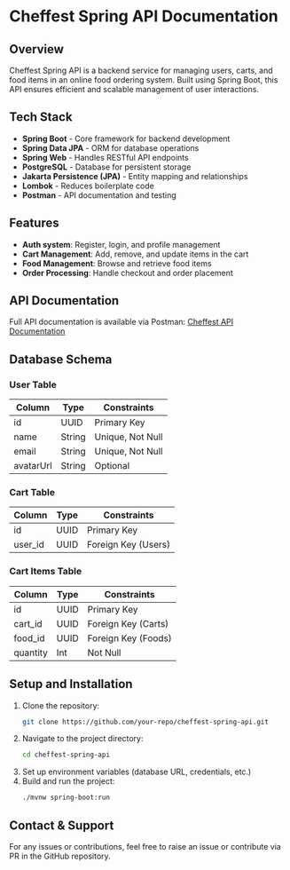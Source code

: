# Cheffest Spring API Documentation

## Overview
Cheffest Spring API is a backend service for managing users, carts, and food items in an online food ordering system. Built using Spring Boot, this API ensures efficient and scalable management of user interactions.

## Tech Stack
- **Spring Boot** - Core framework for backend development
- **Spring Data JPA** - ORM for database operations
- **Spring Web** - Handles RESTful API endpoints
- **PostgreSQL** - Database for persistent storage
- **Jakarta Persistence (JPA)** - Entity mapping and relationships
- **Lombok** - Reduces boilerplate code
- **Postman** - API documentation and testing

## Features
- **Auth system**: Register, login, and profile management
- **Cart Management**: Add, remove, and update items in the cart
- **Food Management**: Browse and retrieve food items
- **Order Processing**: Handle checkout and order placement

## API Documentation
Full API documentation is available via Postman:
[Cheffest API Documentation](https://www.postman.com/joint-operations-pilot-8366866/cheffest-spring-api/request/ppmmu06/food?action=share&creator=36210259&ctx=documentation)

## Database Schema
### User Table
| Column   | Type    | Constraints |
|----------|--------|-------------|
| id       | UUID   | Primary Key |
| name     | String | Unique, Not Null |
| email    | String | Unique, Not Null |
| avatarUrl| String | Optional |

### Cart Table
| Column  | Type  | Constraints |
|---------|------|-------------|
| id      | UUID | Primary Key |
| user_id | UUID | Foreign Key (Users) |

### Cart Items Table
| Column  | Type  | Constraints |
|---------|------|-------------|
| id      | UUID | Primary Key |
| cart_id | UUID | Foreign Key (Carts) |
| food_id | UUID | Foreign Key (Foods) |
| quantity| Int  | Not Null |

## Setup and Installation
1. Clone the repository:
   ```sh
   git clone https://github.com/your-repo/cheffest-spring-api.git
   ```
2. Navigate to the project directory:
   ```sh
   cd cheffest-spring-api
   ```
3. Set up environment variables (database URL, credentials, etc.)
4. Build and run the project:
   ```sh
   ./mvnw spring-boot:run
   ```

## Contact & Support
For any issues or contributions, feel free to raise an issue or contribute via PR in the GitHub repository.

